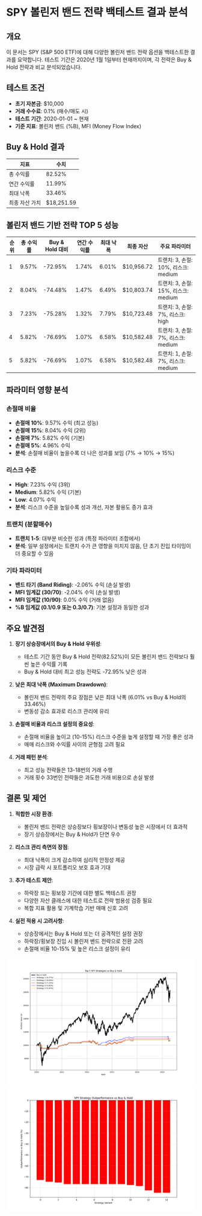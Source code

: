 # SPY 볼린저 밴드 전략 백테스트 결과 분석

## 개요

이 문서는 SPY (S&P 500 ETF)에 대해 다양한 볼린저 밴드 전략 옵션을 백테스트한 결과를 요약합니다. 테스트 기간은 2020년 1월 1일부터 현재까지이며, 각 전략은 Buy & Hold 전략과 비교 분석되었습니다.

## 테스트 조건

- **초기 자본금**: $10,000
- **거래 수수료**: 0.1% (매수/매도 시)
- **테스트 기간**: 2020-01-01 ~ 현재
- **기준 지표**: 볼린저 밴드 (%B), MFI (Money Flow Index)

## Buy & Hold 결과

| 지표 | 수치 |
|------|------|
| 총 수익률 | 82.52% |
| 연간 수익률 | 11.99% |
| 최대 낙폭 | 33.46% |
| 최종 자산 가치 | $18,251.59 |

## 볼린저 밴드 기반 전략 TOP 5 성능

| 순위 | 총 수익률 | Buy & Hold 대비 | 연간 수익률 | 최대 낙폭 | 최종 자산 | 주요 파라미터 |
|------|----------|----------------|----------|---------|-----------|-------------|
| 1 | 9.57% | -72.95% | 1.74% | 6.01% | $10,956.72 | 트랜치: 3, 손절: 10%, 리스크: medium |
| 2 | 8.04% | -74.48% | 1.47% | 6.49% | $10,803.74 | 트랜치: 3, 손절: 15%, 리스크: medium |
| 3 | 7.23% | -75.28% | 1.32% | 7.79% | $10,723.48 | 트랜치: 3, 손절: 7%, 리스크: high |
| 4 | 5.82% | -76.69% | 1.07% | 6.58% | $10,582.48 | 트랜치: 3, 손절: 7%, 리스크: medium |
| 5 | 5.82% | -76.69% | 1.07% | 6.58% | $10,582.48 | 트랜치: 1, 손절: 7%, 리스크: medium |

## 파라미터 영향 분석

### 손절매 비율
- **손절매 10%**: 9.57% 수익 (최고 성능)
- **손절매 15%**: 8.04% 수익 (2위)
- **손절매 7%**: 5.82% 수익 (기본)
- **손절매 5%**: 4.96% 수익
- **분석**: 손절매 비율이 높을수록 더 나은 성과를 보임 (7% → 10% → 15%)

### 리스크 수준
- **High**: 7.23% 수익 (3위)
- **Medium**: 5.82% 수익 (기본)
- **Low**: 4.07% 수익
- **분석**: 리스크 수준을 높일수록 성과 개선, 자본 활용도 증가 효과

### 트랜치 (분할매수)
- **트랜치 1-5**: 대부분 비슷한 성과 (특정 파라미터 조합에서)
- **분석**: 일부 설정에서는 트랜치 수가 큰 영향을 미치지 않음, 단 초기 진입 타이밍이 더 중요할 수 있음

### 기타 파라미터
- **밴드 타기 (Band Riding)**: -2.06% 수익 (손실 발생)
- **MFI 임계값 (30/70)**: -2.04% 수익 (손실 발생)
- **MFI 임계값 (10/90)**: 0.0% 수익 (거래 없음)
- **%B 임계값 (0.1/0.9 또는 0.3/0.7)**: 기본 설정과 동일한 성과

## 주요 발견점

1. **장기 상승장에서의 Buy & Hold 우위성**:
   - 테스트 기간 동안 Buy & Hold 전략(82.52%)이 모든 볼린저 밴드 전략보다 훨씬 높은 수익률 기록
   - Buy & Hold 대비 최고 성능 전략도 -72.95% 낮은 성과

2. **낮은 최대 낙폭 (Maximum Drawdown)**:
   - 볼린저 밴드 전략의 주요 장점은 낮은 최대 낙폭 (6.01% vs Buy & Hold의 33.46%)
   - 변동성 감소 효과로 리스크 관리에 유리

3. **손절매 비율과 리스크 설정의 중요성**:
   - 손절매 비율을 높이고 (10-15%) 리스크 수준을 높게 설정할 때 가장 좋은 성과
   - 매매 리스크와 수익률 사이의 균형점 고려 필요

4. **거래 패턴 분석**:
   - 최고 성능 전략들은 13-18번의 거래 수행
   - 거래 횟수 33번인 전략들은 과도한 거래 비용으로 손실 발생

## 결론 및 제언

1. **적합한 시장 환경**:
   - 볼린저 밴드 전략은 상승장보다 횡보장이나 변동성 높은 시장에서 더 효과적
   - 장기 상승장에서는 Buy & Hold가 단연 우수

2. **리스크 관리 측면의 장점**:
   - 최대 낙폭이 크게 감소하여 심리적 안정성 제공
   - 시장 급락 시 포트폴리오 보호 효과 기대

3. **추가 테스트 제안**:
   - 하락장 또는 횡보장 기간에 대한 별도 백테스트 권장
   - 다양한 자산 클래스에 대한 테스트로 전략 범용성 검증 필요
   - 복합 지표 활용 및 기계학습 기반 매매 신호 고려

4. **실전 적용 시 고려사항**:
   - 상승장에서는 Buy & Hold 또는 더 공격적인 설정 권장
   - 하락장/횡보장 진입 시 볼린저 밴드 전략으로 전환 고려
   - 손절매 비율 10-15% 및 높은 리스크 설정이 유리

![전략 비교 차트](SPY_strategies_vs_buyhold.png)
![Buy & Hold 대비 초과 성과](SPY_outperformance_comparison.png) 